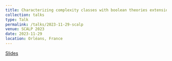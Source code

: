 ```yaml
---
title: Characterizing complexity classes with boolean theories extensions
collection: talks
type: Talk
permalink: /talks/2023-11-29-scalp
venue: SCALP 2023
date: 2023-11-29
location: Orléans, France
---
```


[Slides](https://bchanus.github.io/files/slides/scalp2023.pdf)
